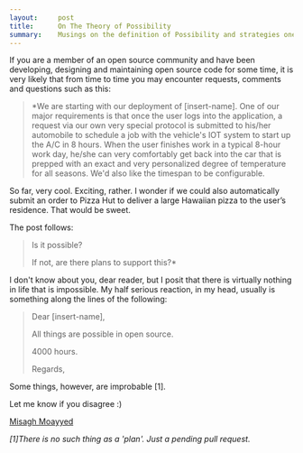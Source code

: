 ```yaml
---
layout:     post
title:      On The Theory of Possibility
summary:    Musings on the definition of Possibility and strategies one may use to empower friends, family and colleagues in open source. 
---
```


If you are a member of an open source community and have been developing, designing and maintaining open source code for some time, it is very likely that from time to time you may encounter requests, comments and questions such as this:

>*We are starting with our deployment of [insert-name]. One of our major requirements is that once the user logs into the application, a request via our own very special protocol is submitted to his/her automobile to schedule a job with the vehicle's IOT system to start up the A/C in 8 hours. When the user finishes work in a typical 8-hour work day, he/she can very comfortably get back into the car that is prepped with an exact and very personalized degree of temperature for all seasons. We'd also like the timespan to be configurable.

So far, very cool. Exciting, rather. I wonder if we could also automatically submit an order to Pizza Hut to deliver a large Hawaiian pizza to the user’s residence. That would be sweet. 

The post follows:

> Is it possible?
> 
> If not, are there plans to support this?*

I don't know about you, dear reader, but I posit that there is virtually nothing in life that is impossible. My half serious reaction, in my head, usually is something along the lines of the following:

> Dear [insert-name],
> 
> All things are possible in open source.
> 
> 4000 hours.
> 
> Regards,

Some things, however, are improbable [1]. 

Let me know if you disagree :)

[Misagh Moayyed](https://twitter.com/misagh84)

*[1]There is no such thing as a 'plan'. Just a pending pull request.*

